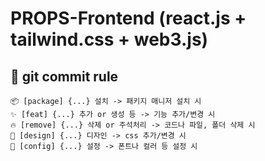 # PROPS-Frontend (react.js + tailwind.css + web3.js)

## 💎 git commit rule

```
📦 [package] {...} 설치 -> 패키지 매니저 설치 시
✨ [feat] {...} 추가 or 생성 등 -> 기능 추가/변경 시
🔥 [remove] {...} 삭제 or 주석처리 -> 코드나 파일, 폴더 삭제 시
💄 [design] {...} 디자인 -> css 추가/변경 시
🔧 [config] {...} 설정 -> 폰트나 컬러 등 설정 시
```
